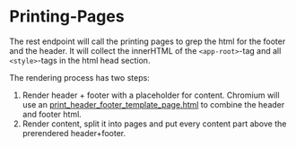 Printing-Pages
==============
The rest endpoint will call the printing pages to grep the html for the footer and the header.
It will collect the innerHTML of the ```<app-root>```-tag and all ```<style>```-tags in the html head section.

The rendering process has two steps:
1. Render header + footer with a placeholder for content. Chromium will use an [print_header_footer_template_page.html](https://source.chromium.org/chromium/chromium/src/+/main:components/printing/resources/print_header_footer_template_page.html?q=headerTemplate%20.html) to combine the header and footer html.
2. Render content, split it into pages and put every content part above the prerendered header+footer.
